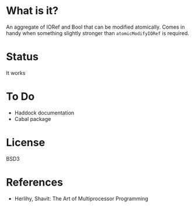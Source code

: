 What is it?
===========

An aggregate of IORef and Bool that can be modified atomically.  Comes in handy
when something slightly stronger than `atomicModifyIORef` is required.


Status
======

It works


To Do
=====

* Haddock documentation
* Cabal package


License
=======

BSD3


References
==========

* Herlihy, Shavit: The Art of Multiprocessor Programming

